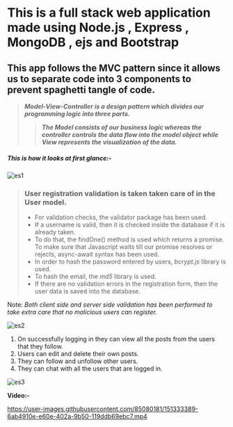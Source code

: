 # This is a full stack web application made using **Node.js** , **Express** , **MongoDB** , **ejs** and **Bootstrap**



## This app follows the MVC pattern since it allows us to separate code into 3 components to prevent spaghetti tangle of code.



>***Model-View-Controller is a design pattern which divides our programming logic into three parts.***
>
>>***The *Model* consists of our business logic whereas the controller controls the data flow into the model object while *View* represents the visualization of the data.***

##### This is how it looks at first glance:-
![es1](https://user-images.githubusercontent.com/85080181/151331405-d5a20d64-8684-4586-8cea-fd0fa3b234f1.PNG)

> ### User registration validation is taken taken care of in the User model.
> 
> - For validation checks, the validator package has been used.
> - If a username is valid, then it is checked inside the database if it is already taken. 
> - To do that, the findOne() method is used which returns a promise. To make sure that Javascript waits till our promise resolves or rejects, async-await syntax has been used.
> - In order to hash the password entered by users, *bcrypt.js* library is used.
> - To hash the email, the *md5* library is used.
> - If there are no validation errors in the registration form, then the user data is saved into the database.

Note: *Both client side and server side validation has been performed to take extra care that no malicious users can register.*

![es2](https://user-images.githubusercontent.com/85080181/151333254-b80e5eff-c2b0-44eb-8160-f1852eb0799c.PNG)


1) On successfully logging in they can view all the posts from the users that they follow.
2) Users can edit and delete their own posts.
3) They can follow and unfollow other users.
4) They can chat with all the users that are logged in.

![es3](https://user-images.githubusercontent.com/85080181/151332924-cb45ba71-706c-4075-b9e1-f824d1b31f45.PNG)


**Video:-** 


https://user-images.githubusercontent.com/85080181/151333389-6ab4910e-e60e-402a-9b50-119ddb69ebc7.mp4



